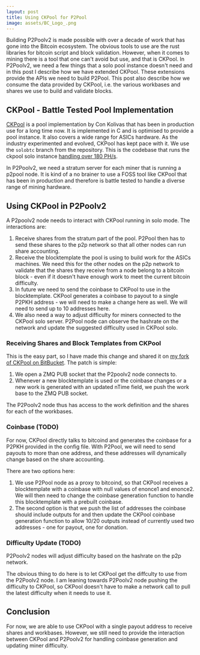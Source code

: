 ```yaml
---
layout: post
title: Using CKPool for P2Pool
image: assets/BC_Logo_.png
---
```


Building P2Poolv2 is made possible with over a decade of work that has
gone into the Bitcoin ecosystem. The obvious tools to use are the rust
libraries for bitcoin script and block validation. However, when it
comes to mining there is a tool that one can't avoid but use, and that
is CKPool. In P2Poolv2, we need a few things that a solo pool instance
doesn't need and in this post I describe how we have extended
CKPool. These extensions provide the APIs we need to build
P2Pool. This post also describe how we consume the data provided by
CKPool, i.e. the various workbases and shares we use to build and
validate blocks.

## CKPool - Battle Tested Pool Implementation

[CKPool](https://bitbucket.org/ckolivas/ckpool) is a pool
implementation by Con Kolivas that has been in production use for a
long time now. It is implemented in C and is optimised to provide a
pool instance. It also covers a wide range for ASICs hardware. As the
industry experimented and evolved, CKPool has kept pace with it. We
use the `solobtc` branch from the repository. This is the codebase
that runs the ckpool solo instance [handling over 180
PH/s](https://solostats.ckpool.org/).

In P2Poolv2, we need a stratum server for each miner that is running a
p2pool node. It is kind of a no brainer to use a FOSS tool like CKPool
that has been in production and therefore is battle tested to handle a
diverse range of mining hardware.

## Using CKPool in P2Poolv2

A P2poolv2 node needs to interact with CKPool running in solo
mode. The interactions are:

1. Receive shares from the stratum part of the pool. P2Pool then has
   to send these shares to the p2p network so that all other nodes can
   run share accounting.
1. Receive the blocktemplate the pool is using to build work for the
   ASICs machines. We need this for the other nodes on the p2p network
   to validate that the shares they receive from a node belong to a
   bitcoin block - even if it doesn't have enough work to meet the
   current bitcoin difficulty.
1. In future we need to send the coinbase to CKPool to use in the
   blocktemplate. CKPool generates a coinbase to payout to a single
   P2PKH address - we will need to make a change here as well. We will
   need to send up to 10 addresses here.
2. We also need a way to adjust difficulty for miners connected to the
   CKPool solo server. P2Pool node can observe the hashrate on the
   network and update the suggested difficulty used in CKPool solo.
   
   
### Receiving Shares and Block Templates from CKPool

This is the easy part, so I have made this change and shared it on [my
fork of CKPool on
BitBucket](https://bitbucket.org/p2pool-v2/ckpool-solo/). The patch is
simple:

1. We open a ZMQ PUB socket that the P2poolv2 node connects to.
2. Whenever a new blocktemplate is used or the coinbase changes or a
   new work is generated with an updated nTime field, we push the work
   base to the ZMQ PUB socket.

The P2Poolv2 node thus has access to the work definition and the
shares for each of the workbases.

### Coinbase (TODO)

For now, CKPool directly talks to bitcoind and generates the coinbase
for a P2PKH provided in the config file. With P2Pool, we will need to
send payouts to more than one address, and these addresses will
dynamically change based on the share accounting.

There are two options here:

1. We use P2Pool node as a proxy to bitcoind, so that CKPool receives
   a blocktemplate with a coinbase with null values of enonce1 and
   enonce2. We will then need to change the coinbase generation
   function to handle this blocktemplate with a prebuilt coinbase.
2. The second option is that we push the list of addresses the
   coinbase should include outputs for and then update the CKPool
   coinbase generation function to allow 10/20 outputs instead of
   currently used two addresses - one for payout, one for donation.
   
### Difficulty Update (TODO)

P2Poolv2 nodes will adjust difficulty based on the hashrate on the p2p
network.

The obvious thing to do here is to let CKPool get the diffculty to use
from the P2Poolv2 node. I am leaning towards P2Poolv2 node pushing the
difficulty to CKPool, so CKPool doesn't have to make a network call to
pull the latest difficulty when it needs to use it.

## Conclusion

For now, we are able to use CKPool with a single payout address to
receive shares and workbases. However, we still need to provide the
interaction between CKPool and P2Poolv2 for handling coinbase
generation and updating miner difficulty.
